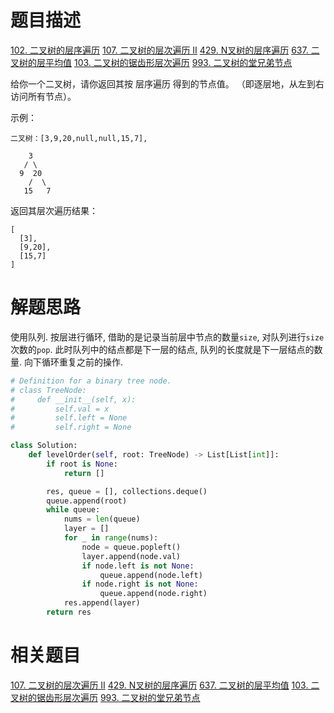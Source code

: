 # 题目描述

[102. 二叉树的层序遍历](https://leetcode-cn.com/problems/binary-tree-level-order-traversal/)
[107. 二叉树的层次遍历 II](https://leetcode-cn.com/problems/binary-tree-level-order-traversal-ii/)
[429. N叉树的层序遍历](https://leetcode-cn.com/problems/n-ary-tree-level-order-traversal/)
[637. 二叉树的层平均值](https://leetcode-cn.com/problems/average-of-levels-in-binary-tree/)
[103. 二叉树的锯齿形层次遍历](https://leetcode-cn.com/problems/binary-tree-zigzag-level-order-traversal/)
[993. 二叉树的堂兄弟节点](https://leetcode-cn.com/problems/cousins-in-binary-tree/)

给你一个二叉树，请你返回其按 层序遍历 得到的节点值。 （即逐层地，从左到右访问所有节点）。

示例：
```
二叉树：[3,9,20,null,null,15,7],

    3
   / \
  9  20
    /  \
   15   7
```

返回其层次遍历结果：
```
[
  [3],
  [9,20],
  [15,7]
]
```

# 解题思路

使用队列. 按层进行循环, 借助的是记录当前层中节点的数量`size`, 对队列进行`size`次数的`pop`. 此时队列中的结点都是下一层的结点, 队列的长度就是下一层结点的数量. 向下循环重复之前的操作.

```python
# Definition for a binary tree node.
# class TreeNode:
#     def __init__(self, x):
#         self.val = x
#         self.left = None
#         self.right = None

class Solution:
    def levelOrder(self, root: TreeNode) -> List[List[int]]:
        if root is None:
            return []

        res, queue = [], collections.deque()
        queue.append(root)
        while queue:
            nums = len(queue)
            layer = []
            for _ in range(nums):
                node = queue.popleft()
                layer.append(node.val)
                if node.left is not None:
                    queue.append(node.left)
                if node.right is not None:
                    queue.append(node.right)
            res.append(layer)
        return res
```

# 相关题目

[107. 二叉树的层次遍历 II](https://leetcode-cn.com/problems/binary-tree-level-order-traversal-ii/)
[429. N叉树的层序遍历](https://leetcode-cn.com/problems/n-ary-tree-level-order-traversal/)
[637. 二叉树的层平均值](https://leetcode-cn.com/problems/average-of-levels-in-binary-tree/)
[103. 二叉树的锯齿形层次遍历](https://leetcode-cn.com/problems/binary-tree-zigzag-level-order-traversal/)
[993. 二叉树的堂兄弟节点](https://leetcode-cn.com/problems/cousins-in-binary-tree/)
